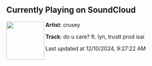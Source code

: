 ## Currently Playing on SoundCloud

[<img align="left" width="100" src="https://i1.sndcdn.com/artworks-royaMiizxdCoJFVy-wqCmsQ-t500x500.jpg">](https://soundcloud.com/cruseyyyy/care?in=saxurn/sets/santa-pilled-rerock)

**Artist**: crusey 

**Track**: do u care? ft. lyn, trustt prod isai

Last updated at 12/10/2024, 9:27:22 AM
